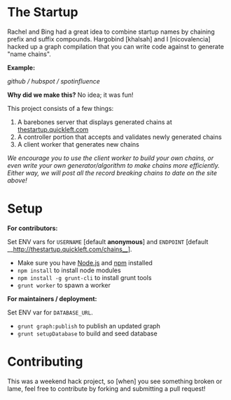 The Startup
===========

Rachel and Bing had a great idea to combine startup names by chaining prefix 
and suffix compounds. Hargobind [khalsah] and I [nicovalencia] hacked up a
graph compilation that you can write code against to generate "name chains".

**Example:**

_github / hubspot / spotinfluence_


**Why did we make this?** No idea; it was fun!

This project consists of a few things:

1. A barebones server that displays generated chains at [thestartup.quickleft.com](http://thestartup.quickleft.com)
2. A controller portion that accepts and validates newly generated chains
3. A client worker that generates new chains

_We encourage you to use the client worker to build your own chains, or even
write your own generator/algorithm to make chains more efficiently. Either way,
we will post all the record breaking chains to date on the site above!_

Setup
=====

**For contributors:**

Set ENV vars for `USERNAME` [default __anonymous__] and `ENDPOINT`
[default __http://thestartup.quickleft.com/chains__].

* Make sure you have [Node.js](http://nodejs.org) and [npm](https://npmjs.org) installed
* `npm install` to install node modules
* `npm install -g grunt-cli` to install grunt tools
* `grunt worker` to spawn a worker

**For maintainers / deployment:**

Set ENV var for `DATABASE_URL`.

* `grunt graph:publish` to publish an updated graph
* `grunt setupDatabase` to build and seed database

Contributing
============

This was a weekend hack project, so [when] you see something broken or lame,
feel free to contribute by forking and submitting a pull request!
